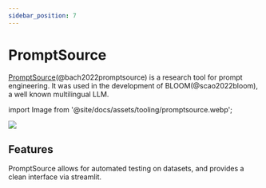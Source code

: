 ```yaml
---
sidebar_position: 7
---
```


# PromptSource 

[PromptSource](https://github.com/bigscience-workshop/promptsource)(@bach2022promptsource) is a research tool for prompt engineering. It was used in the development of 
BLOOM(@scao2022bloom), a well known multilingual LLM.


import Image from '@site/docs/assets/tooling/promptsource.webp';

<div style={{textAlign: 'center'}}>
  <img src={Image} style={{width: "750px"}}/>
</div>

## Features

PromptSource allows for automated testing on datasets, and provides a clean
interface via streamlit.